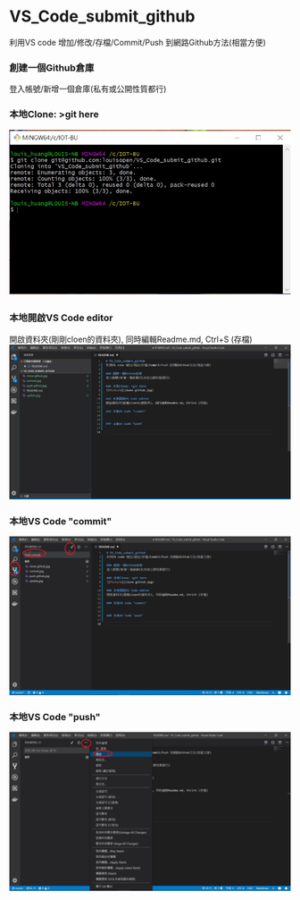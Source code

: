 # VS_Code_submit_github
利用VS code 增加/修改/存檔/Commit/Push 到網路Github方法(相當方便)

### 創建一個Github倉庫
登入帳號/新增一個倉庫(私有或公開性質都行)

### 本地Clone: >git here
![Picture](clone_github.jpg)

### 本地開啟VS Code editor
開啟資料夾(剛剛cloen的資料夾), 同時編輯Readme.md, Ctrl+S (存檔)
![Picture](update_github.jpg)

### 本地VS Code "commit" 
![Picture](commit.jpg)

### 本地VS Code "push"
![Picture](push_github.jpg)
